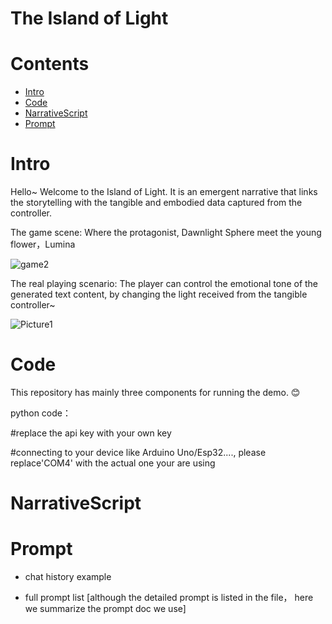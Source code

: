 # The Island of Light

# Contents
- [Intro](#Intro)
- [Code](#code)
- [NarrativeScript](#narrativescript)
- [Prompt](#prompt)

# Intro

Hello~ Welcome to the Island of Light. It is an emergent narrative that links the storytelling with the tangible and embodied data captured from the controller. 

The game scene:
Where the protagonist, Dawnlight Sphere meet the young flower，Lumina
  
![game2](https://github.com/ZhenYoyo/TheIslandofLight/assets/138093070/616e0e6c-b85b-4761-bdf9-d986d99172bd)

The real playing scenario:
The player can control the emotional tone of the generated text content, by changing the light received from the tangible controller~

![Picture1](https://github.com/ZhenYoyo/TheIslandofLight/assets/138093070/2e4255b4-e723-400f-8e90-b854b9187d0e)


# Code
This repository has mainly three components for running the demo. 😊

python code：


#replace the api key with your own key

#connecting to your device like Arduino Uno/Esp32...., please replace'COM4' with the actual one your are using


# NarrativeScript

# Prompt

+ chat history example

+ full prompt list
[although the detailed prompt is listed in the file， here we summarize the prompt doc we use]

